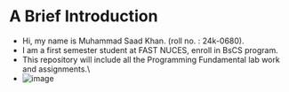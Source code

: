 # A Brief Introduction
- Hi, my name is Muhammad Saad Khan. (roll no. : 24k-0680).
- I am a first semester student at FAST NUCES, enroll in BsCS program.
- This repository will include all the Programming Fundamental lab work and assignments.\
- ![image](https://www.google.com/url?sa=i&url=https%3A%2F%2Fwww.pngegg.com%2Fen%2Fsearch%3Fq%3Dnational%2BUniversity%2BOf%2BComputer%2B%2BEmerging%2BSciences&psig=AOvVaw2jUAnSS8Dg0b11cvWW41T4&ust=1725269698968000&source=images&cd=vfe&opi=89978449&ved=0CBQQjRxqFwoTCPDb6vq3oYgDFQAAAAAdAAAAABAE)
